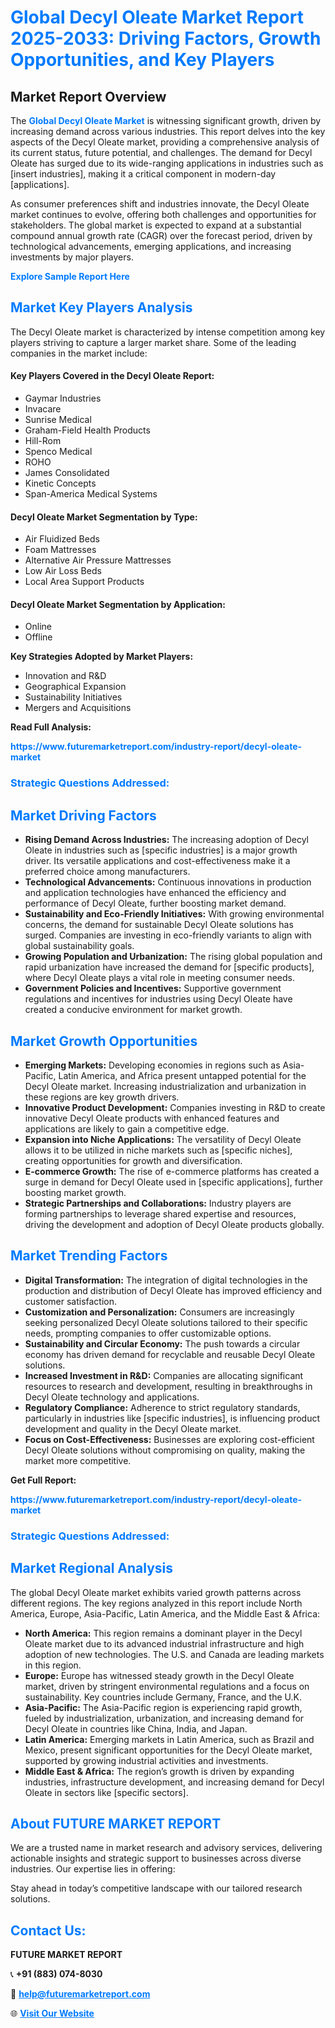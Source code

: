 <h1 style="color: #007BFF;">Global Decyl Oleate Market Report 2025-2033: Driving Factors, Growth Opportunities, and Key Players</h1>

<section id="overview">
<h2>Market Report Overview</h2>
<p>The <a href="https://www.futuremarketreport.com/industry-report/decyl-oleate-market" style="color: #007BFF; text-decoration: none;"><strong>Global Decyl Oleate Market</strong></a> is witnessing significant growth, driven by increasing demand across various industries. This report delves into the key aspects of the Decyl Oleate market, providing a comprehensive analysis of its current status, future potential, and challenges. The demand for Decyl Oleate has surged due to its wide-ranging applications in industries such as [insert industries], making it a critical component in modern-day [applications].</p>
<p>As consumer preferences shift and industries innovate, the Decyl Oleate market continues to evolve, offering both challenges and opportunities for stakeholders. The global market is expected to expand at a substantial compound annual growth rate (CAGR) over the forecast period, driven by technological advancements, emerging applications, and increasing investments by major players.</p>
</section>

<section id="overview">
<p><a href="https://www.futuremarketreport.com/request-sample/reportId=34373" style="color: #007BFF; text-decoration: none;"><strong>Explore Sample Report Here</strong></a></p>
</section>

<section id="key-players">
<h2 style="color: #007BFF;">Market Key Players Analysis</h2>
<p>The Decyl Oleate market is characterized by intense competition among key players striving to capture a larger market share. Some of the leading companies in the market include:</p>
<h4>Key Players Covered in the Decyl Oleate Report:</h4>
<ul><li>Gaymar Industries</li><li>Invacare</li><li>Sunrise Medical</li><li>Graham-Field Health Products</li><li>Hill-Rom</li><li>Spenco Medical</li><li>ROHO</li><li>James Consolidated</li><li>Kinetic Concepts</li><li>Span-America Medical Systems</li></ul>
<h4>Decyl Oleate Market Segmentation by Type:</h4>
<ul><li>Air Fluidized Beds</li><li>Foam Mattresses</li><li>Alternative Air Pressure Mattresses</li><li>Low Air Loss Beds</li><li>Local Area Support Products</li></ul>

<h4>Decyl Oleate Market Segmentation by Application:</h4>
<ul><li>Online</li><li>Offline</li></ul>
<p><strong>Key Strategies Adopted by Market Players:</strong></p>
<ul>
<li>Innovation and R&D</li>
<li>Geographical Expansion</li>
<li>Sustainability Initiatives</li>
<li>Mergers and Acquisitions</li>
</ul>
</section>

<section>
<p><strong>Read Full Analysis: </strong></p><a href="https://www.futuremarketreport.com/industry-report/decyl-oleate-market" style="color: #007BFF; text-decoration: none;"><strong>https://www.futuremarketreport.com/industry-report/decyl-oleate-market</strong></a>
<h3 style="color: #007BFF;">Strategic Questions Addressed:</h3>
</section>

<section id="driving-factors">
<h2 style="color: #007BFF;">Market Driving Factors</h2>
<ul>
<li><strong>Rising Demand Across Industries:</strong> The increasing adoption of Decyl Oleate in industries such as [specific industries] is a major growth driver. Its versatile applications and cost-effectiveness make it a preferred choice among manufacturers.</li>
<li><strong>Technological Advancements:</strong> Continuous innovations in production and application technologies have enhanced the efficiency and performance of Decyl Oleate, further boosting market demand.</li>
<li><strong>Sustainability and Eco-Friendly Initiatives:</strong> With growing environmental concerns, the demand for sustainable Decyl Oleate solutions has surged. Companies are investing in eco-friendly variants to align with global sustainability goals.</li>
<li><strong>Growing Population and Urbanization:</strong> The rising global population and rapid urbanization have increased the demand for [specific products], where Decyl Oleate plays a vital role in meeting consumer needs.</li>
<li><strong>Government Policies and Incentives:</strong> Supportive government regulations and incentives for industries using Decyl Oleate have created a conducive environment for market growth.</li>
</ul>
</section>

<section id="growth-opportunities">
<h2 style="color: #007BFF;">Market Growth Opportunities</h2>
<ul>
<li><strong>Emerging Markets:</strong> Developing economies in regions such as Asia-Pacific, Latin America, and Africa present untapped potential for the Decyl Oleate market. Increasing industrialization and urbanization in these regions are key growth drivers.</li>
<li><strong>Innovative Product Development:</strong> Companies investing in R&D to create innovative Decyl Oleate products with enhanced features and applications are likely to gain a competitive edge.</li>
<li><strong>Expansion into Niche Applications:</strong> The versatility of Decyl Oleate allows it to be utilized in niche markets such as [specific niches], creating opportunities for growth and diversification.</li>
<li><strong>E-commerce Growth:</strong> The rise of e-commerce platforms has created a surge in demand for Decyl Oleate used in [specific applications], further boosting market growth.</li>
<li><strong>Strategic Partnerships and Collaborations:</strong> Industry players are forming partnerships to leverage shared expertise and resources, driving the development and adoption of Decyl Oleate products globally.</li>
</ul>
</section>

<section id="trending-factors">
<h2 style="color: #007BFF;">Market Trending Factors</h2>
<ul>
<li><strong>Digital Transformation:</strong> The integration of digital technologies in the production and distribution of Decyl Oleate has improved efficiency and customer satisfaction.</li>
<li><strong>Customization and Personalization:</strong> Consumers are increasingly seeking personalized Decyl Oleate solutions tailored to their specific needs, prompting companies to offer customizable options.</li>
<li><strong>Sustainability and Circular Economy:</strong> The push towards a circular economy has driven demand for recyclable and reusable Decyl Oleate solutions.</li>
<li><strong>Increased Investment in R&D:</strong> Companies are allocating significant resources to research and development, resulting in breakthroughs in Decyl Oleate technology and applications.</li>
<li><strong>Regulatory Compliance:</strong> Adherence to strict regulatory standards, particularly in industries like [specific industries], is influencing product development and quality in the Decyl Oleate market.</li>
<li><strong>Focus on Cost-Effectiveness:</strong> Businesses are exploring cost-efficient Decyl Oleate solutions without compromising on quality, making the market more competitive.</li>
</ul>
</section>

<section>
<p><strong>Get Full Report: </strong></p><a href="https://www.futuremarketreport.com/industry-report/decyl-oleate-market" style="color: #007BFF; text-decoration: none;"><strong>https://www.futuremarketreport.com/industry-report/decyl-oleate-market</strong></a>
<h3 style="color: #007BFF;">Strategic Questions Addressed:</h3>
</section>


<section id="regional-analysis">
<h2 style="color: #007BFF;">Market Regional Analysis</h2>
<p>The global Decyl Oleate market exhibits varied growth patterns across different regions. The key regions analyzed in this report include North America, Europe, Asia-Pacific, Latin America, and the Middle East & Africa:</p>
<ul>
<li><strong>North America:</strong> This region remains a dominant player in the Decyl Oleate market due to its advanced industrial infrastructure and high adoption of new technologies. The U.S. and Canada are leading markets in this region.</li>
<li><strong>Europe:</strong> Europe has witnessed steady growth in the Decyl Oleate market, driven by stringent environmental regulations and a focus on sustainability. Key countries include Germany, France, and the U.K.</li>
<li><strong>Asia-Pacific:</strong> The Asia-Pacific region is experiencing rapid growth, fueled by industrialization, urbanization, and increasing demand for Decyl Oleate in countries like China, India, and Japan.</li>
<li><strong>Latin America:</strong> Emerging markets in Latin America, such as Brazil and Mexico, present significant opportunities for the Decyl Oleate market, supported by growing industrial activities and investments.</li>
<li><strong>Middle East & Africa:</strong> The region’s growth is driven by expanding industries, infrastructure development, and increasing demand for Decyl Oleate in sectors like [specific sectors].</li>
</ul>
</section>

<footer>
<h2 style="color: #007BFF;">About FUTURE MARKET REPORT</h2>
<p>We are a trusted name in market research and advisory services, delivering actionable insights and strategic support to businesses across diverse industries. Our expertise lies in offering:</p>

<p>Stay ahead in today’s competitive landscape with our tailored research solutions.</p>

<h2 style="color: #007BFF;">Contact Us:</h2>
<p><strong>FUTURE MARKET REPORT</strong></p>
<p>📞 <strong>+91 (883) 074-8030</strong></p>
<p>📧 <strong><a href="mailto:help@futuremarketreport.com" style="color: #007BFF;">help@futuremarketreport.com</a></strong></p>
<p>🌐 <strong><a href="https://www.futuremarketreport.com/" style="color: #007BFF;">Visit Our Website</a></strong></p>
</footer>